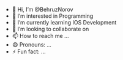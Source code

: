 - 👋 Hi, I’m @BehruzNorov
- 👀 I’m interested in Programming
- 🌱 I’m currently learning IOS Development
- 💞️ I’m looking to collaborate on 
- 📫 How to reach me ...
- 😄 Pronouns: ...
- ⚡ Fun fact: ...

<!---
BehruzNorov/BehruzNorov is a ✨ special ✨ repository because its `README.md` (this file) appears on your GitHub profile.
You can click the Preview link to take a look at your changes.
--->
